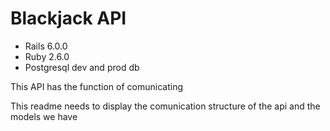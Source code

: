 # Blackjack API

* Rails 6.0.0
* Ruby 2.6.0
* Postgresql dev and prod db

This API has the function of comunicating 

This readme needs to display the comunication structure of the api and the models we have
